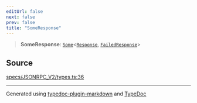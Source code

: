 ```yaml
---
editUrl: false
next: false
prev: false
title: "SomeResponse"
---
```


> **SomeResponse**: [`Some`](/api/type-aliases/some/)\<[`Response`](/api/interfaces/response/), [`FailedResponse`](/api/interfaces/failedresponse/)\>

## Source

[specs/JSONRPC\_V2/types.ts:36](https://github.com/dmdin/chord/blob/3033a5a/src/specs/JSONRPC_V2/types.ts#L36)

***

Generated using [typedoc-plugin-markdown](https://www.npmjs.com/package/typedoc-plugin-markdown) and [TypeDoc](https://typedoc.org/)
